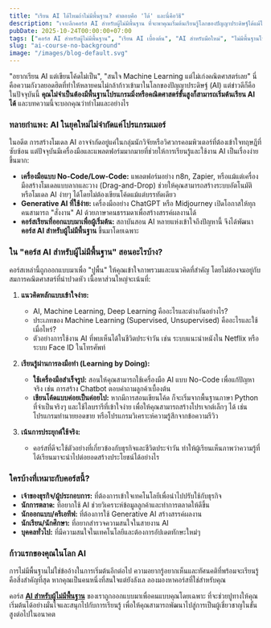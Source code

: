 ```yaml
---
title: "เรียน AI ได้ไหมถ้าไม่มีพื้นฐาน? คำตอบคือ 'ได้' และนี่คือวิธี"
description: "เจาะลึกคอร์ส AI สำหรับผู้ไม่มีพื้นฐาน ที่จะพาคุณเริ่มต้นเรียนรู้โลกของปัญญาประดิษฐ์ได้แม้ไม่เคยเขียนโค้ดหรือเก่งคณิตศาสตร์มาก่อน"
pubDate: 2025-10-24T00:00:00+07:00
tags: ["คอร์ส AI สำหรับผู้ไม่มีพื้นฐาน", "เรียน AI เบื้องต้น", "AI สำหรับมือใหม่", "ไม่มีพื้นฐานโปรแกรม", "เรียน AI ด้วยตัวเอง"]
slug: "ai-course-no-background"
image: "/images/blog-default.svg"
---
```


"อยากเรียน AI แต่เขียนโค้ดไม่เป็น", "สนใจ Machine Learning แต่ไม่เก่งคณิตศาสตร์เลย" นี่คือความกังวลยอดฮิตที่ทำให้หลายคนไม่กล้าก้าวเข้ามาในโลกของปัญญาประดิษฐ์ (AI) แต่ข่าวดีก็คือ ในปัจจุบันนี้ **คุณไม่จำเป็นต้องมีพื้นฐานโปรแกรมมิ่งหรือคณิตศาสตร์ขั้นสูงก็สามารถเริ่มต้นเรียน AI ได้** และบทความนี้จะบอกคุณว่าทำไมและอย่างไร

### ทลายกำแพง: AI ในยุคใหม่ไม่จำกัดแค่โปรแกรมเมอร์

ในอดีต การสร้างโมเดล AI อาจจำกัดอยู่แค่ในกลุ่มนักวิจัยหรือวิศวกรคอมพิวเตอร์ที่ต้องเข้าใจทฤษฎีที่ซับซ้อน แต่ปัจจุบันมีเครื่องมือและแพลตฟอร์มมากมายที่ช่วยให้การเรียนรู้และใช้งาน AI เป็นเรื่องง่ายขึ้นมาก:

- **เครื่องมือแบบ No-Code/Low-Code:** แพลตฟอร์มอย่าง n8n, Zapier, หรือแม้แต่เครื่องมือสร้างโมเดลแบบลากและวาง (Drag-and-Drop) ช่วยให้คุณสามารถสร้างระบบอัตโนมัติหรือโมเดล AI ง่ายๆ ได้โดยไม่ต้องเขียนโค้ดแม้แต่บรรทัดเดียว
- **Generative AI ที่ใช้ง่าย:** เครื่องมืออย่าง ChatGPT หรือ Midjourney เปิดโอกาสให้ทุกคนสามารถ "สั่งงาน" AI ด้วยภาษาคนธรรมดาเพื่อสร้างสรรค์ผลงานได้
- **คอร์สเรียนที่ออกแบบมาเพื่อผู้เริ่มต้น:** สถาบันสอน AI หลายแห่งเข้าใจถึงปัญหานี้ จึงได้พัฒนา **คอร์ส AI สำหรับผู้ไม่มีพื้นฐาน** ขึ้นมาโดยเฉพาะ

### ใน "คอร์ส AI สำหรับผู้ไม่มีพื้นฐาน" สอนอะไรบ้าง?

คอร์สเหล่านี้ถูกออกแบบมาเพื่อ "ปูพื้น" ให้คุณเข้าใจภาพรวมและแนวคิดที่สำคัญ โดยไม่ต้องจมอยู่กับสมการคณิตศาสตร์ที่น่าปวดหัว เนื้อหาส่วนใหญ่จะเน้นที่:

1.  **แนวคิดหลักแบบเข้าใจง่าย:**
    - AI, Machine Learning, Deep Learning คืออะไรและต่างกันอย่างไร?
    - ประเภทของ Machine Learning (Supervised, Unsupervised) คืออะไรและใช้เมื่อไหร่?
    - ตัวอย่างการใช้งาน AI ที่พบเห็นได้ในชีวิตประจำวัน เช่น ระบบแนะนำหนังใน Netflix หรือระบบ Face ID ในโทรศัพท์

2.  **เรียนรู้ผ่านการลงมือทำ (Learning by Doing):**
    - **ใช้เครื่องมือสำเร็จรูป:** สอนให้คุณสามารถใช้เครื่องมือ AI แบบ No-Code เพื่อแก้ปัญหาจริง เช่น การสร้าง Chatbot ตอบคำถามลูกค้าเบื้องต้น
    - **เขียนโค้ดแบบค่อยเป็นค่อยไป:** หากมีการสอนเขียนโค้ด ก็จะเริ่มจากพื้นฐานภาษา Python ที่จำเป็นจริงๆ และใช้ไลบรารีที่เข้าใจง่าย เพื่อให้คุณสามารถสร้างโปรเจกต์เล็กๆ ได้ เช่น โปรแกรมทำนายยอดขาย หรือโปรแกรมวิเคราะห์ความรู้สึกจากข้อความรีวิว

3.  **เน้นการประยุกต์ใช้จริง:**
    - คอร์สที่ดีจะใช้ตัวอย่างที่เกี่ยวข้องกับธุรกิจและชีวิตประจำวัน ทำให้ผู้เรียนเห็นภาพว่าความรู้ที่ได้เรียนมาจะนำไปต่อยอดสร้างประโยชน์ได้อย่างไร

### ใครบ้างที่เหมาะกับคอร์สนี้?

- **เจ้าของธุรกิจ/ผู้ประกอบการ:** ที่ต้องการเข้าใจเทคโนโลยีเพื่อนำไปปรับใช้กับธุรกิจ
- **นักการตลาด:** ที่อยากใช้ AI ช่วยวิเคราะห์ข้อมูลลูกค้าและทำการตลาดให้ดีขึ้น
- **นักออกแบบ/ครีเอทีฟ:** ที่ต้องการใช้ Generative AI สร้างสรรค์ผลงาน
- **นักเรียน/นักศึกษา:** ที่อยากสำรวจความสนใจในสายงาน AI
- **บุคคลทั่วไป:** ที่มีความสนใจในเทคโนโลยีและต้องการอัปเดตทักษะใหม่ๆ

### ก้าวแรกของคุณในโลก AI

การไม่มีพื้นฐานไม่ใช่ข้ออ้างในการเริ่มต้นอีกต่อไป ความอยากรู้อยากเห็นและทัศนคติที่พร้อมจะเรียนรู้คือสิ่งสำคัญที่สุด หากคุณเป็นคนหนึ่งที่สนใจแต่ยังลังเล ลองมองหาคอร์สที่ใช่สำหรับคุณ

คอร์ส **[AI สำหรับผู้ไม่มีพื้นฐาน](https://www.aiunlockinnovations.com/beginner-ai-course)** ของเราถูกออกแบบมาเพื่อคนแบบคุณโดยเฉพาะ ที่จะช่วยปูทางให้คุณเริ่มต้นได้อย่างมั่นใจและสนุกไปกับการเรียนรู้ เพื่อให้คุณสามารถพัฒนาไปสู่การเป็นผู้เชี่ยวชาญในขั้นสูงต่อไปในอนาคต
